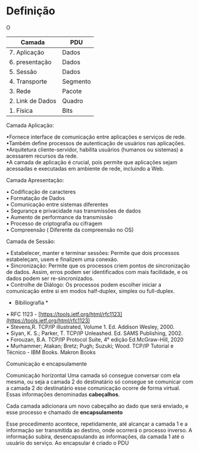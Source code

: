 # Definição

O 


| Camada | PDU |
| ---------| ------|
|7. Aplicação| Dados |
|6. presentação | Dados |
|5. Sessão | Dados |
|4. Transporte | Segmento |
|3. Rede | Pacote |
|2. Link de Dados | Quadro |
|1. Física | Bits |


Camada Aplicação:  
  
•Fornece interface de comunicação entre aplicações e serviços de rede.  
•Também define processos de autenticação de usuários nas aplicações.  
•Arquitetura cliente-servidor, habilita usuários (humanos ou sistemas) a acessarem recursos da rede.  
•A camada de aplicação é crucial, pois permite que aplicações sejam acessadas e executadas em ambiente de rede, incluindo a Web.  
  
Camada Apresentação:  
  
• Codificação de caracteres  
• Formatação de Dados  
• Comunicação entre sistemas diferentes  
• Segurança e privacidade nas transmissões de dados  
• Aumento de performance da transmissão  
• Processo de criptografia ou cifragem  
• Compreensão ( Diferente da compreensão no OS)  
  
Camada de Sessão:  
  
• Estabelecer, manter e terminar sessões: Permite que dois processos estabeleçam, usem e finalizem uma conexão.  
• Sincronização: Permite que os processos criem pontos de sincronização de dados. Assim, erros podem ser identificados com mais facilidade, e os dados podem ser re-sincronizados.  
• Controlhe de Diálogo: Os processos podem escolher iniciar a comunicação entre si em modos half-duplex, simplex ou full-duplex.  


  
* Bibiliografia *  
  
• RFC 1123 - [https://tools.ietf.org/html/rfc1123](https://tools.ietf.org/html/rfc1123)  
• Stevens,R. TCP/IP illustrated, Volume 1. Ed. Addison Wesley, 2000.  
• Siyan, K. S.; Parker, T. TCP/IP Unleashed. Ed. SAMS Publishing, 2002.  
• Forouzan, B.A. TCP/IP Protocol Suite, 4° edição Ed.McGraw-Hill, 2020  
• Murhammer; Atakan; Bretz; Pugh; Suzuki; Wood. TCP/IP Tutorial e Técnico - IBM Books. Makron Books

Comunicação e encapsulamente

Comunicação horizontal
Uma camada só consegue conversar com ela mesma, ou seja a camada 2 do destinatário só consegue se comunicar com a camada 2 do destinatário esse comunicação ocorre de forma virtual. Essas informações denominadas **cabeçalhos**.

Cada camada adicionara um novo cabeçalho ao dado que será enviado, e esse processo e chamado de **encapsulamento**

Esse procedimento acontece, repetidamente, até alcançar a camada 1 e a informação ser transmitida ao destino, onde ocorrerá o processo inverso. A informação subira, desencapsulando as informações, da camada 1 até o usuário do serviço.
Ao encapsular é criado o PDU
